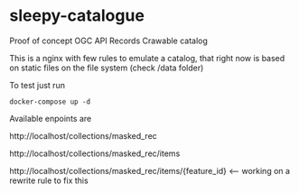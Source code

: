 # sleepy-catalogue

Proof of concept OGC API Records Crawable catalog

This is a nginx with few rules to emulate a catalog, that right now is based on static files on the file system (check /data folder)

To test just run

`docker-compose up -d`

Available enpoints are 

http://localhost/collections/masked_rec

http://localhost/collections/masked_rec/items

http://localhost/collections/masked_rec/items/{feature_id} <-- working on a rewrite rule to fix this





